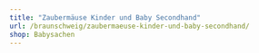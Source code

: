 ```yaml
---
title: "Zaubermäuse Kinder und Baby Secondhand"
url: /braunschweig/zaubermaeuse-kinder-und-baby-secondhand/
shop: Babysachen
---
```

